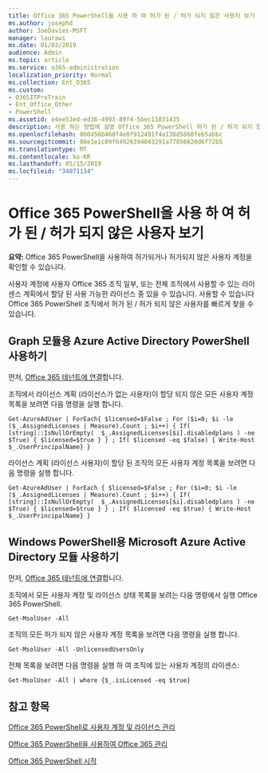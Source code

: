 ```yaml
---
title: Office 365 PowerShell을 사용 하 여 허가 된 / 허가 되지 않은 사용자 보기
ms.author: josephd
author: JoeDavies-MSFT
manager: laurawi
ms.date: 01/03/2019
audience: Admin
ms.topic: article
ms.service: o365-administration
localization_priority: Normal
ms.collection: Ent_O365
ms.custom:
- O365ITProTrain
- Ent_Office_Other
- PowerShell
ms.assetid: e4ee53ed-ed36-4993-89f4-5bec11031435
description: 사용 하는 방법에 설명 Office 365 PowerShell 허가 된 / 허가 되지 않은 사용자 계정을 볼 수 있습니다.
ms.openlocfilehash: 8b0456b468f4e0f912491f4a138d5868feb5abbc
ms.sourcegitcommit: 08e1e1c09f64926394043291a77856620d6f72b5
ms.translationtype: MT
ms.contentlocale: ko-KR
ms.lasthandoff: 05/15/2019
ms.locfileid: "34071134"
---
```

# <a name="view-licensed-and-unlicensed-users-with-office-365-powershell"></a>Office 365 PowerShell을 사용 하 여 허가 된 / 허가 되지 않은 사용자 보기

**요약:** Office 365 PowerShell을 사용하여 허가되거나 허가되지 않은 사용자 계정을 확인할 수 있습니다.
  
사용자 계정에 사용자 Office 365 조직 일부, 또는 전체 조직에서 사용할 수 있는 라이센스 계획에서 할당 된 사용 가능한 라이선스 중 있을 수 있습니다. 사용할 수 있습니다 Office 365 PowerShell 조직에서 허가 된 / 허가 되지 않은 사용자를 빠르게 찾을 수 있습니다.


## <a name="use-the-azure-active-directory-powershell-for-graph-module"></a>Graph 모듈용 Azure Active Directory PowerShell 사용하기

먼저, [Office 365 테넌트에 연결](connect-to-office-365-powershell.md#connect-with-the-azure-active-directory-powershell-for-graph-module)합니다.
 
조직에서 라이선스 계획 (라이선스가 없는 사용자)이 할당 되지 않은 모든 사용자 계정 목록을 보려면 다음 명령을 실행 합니다.
  
```
Get-AzureAdUser | ForEach{ $licensed=$False ; For ($i=0; $i -le ($_.AssignedLicenses | Measure).Count ; $i++) { If( [string]::IsNullOrEmpty(  $_.AssignedLicenses[$i].disabledplans ) -ne $True) { $licensed=$true } } ; If( $licensed -eq $false) { Write-Host $_.UserPrincipalName} }
```

라이선스 계획 (라이선스 사용자)이 할당 된 조직의 모든 사용자 계정 목록을 보려면 다음 명령을 실행 합니다.
  
```
Get-AzureAdUser | ForEach { $licensed=$False ; For ($i=0; $i -le ($_.AssignedLicenses | Measure).Count ; $i++) { If( [string]::IsNullOrEmpty(  $_.AssignedLicenses[$i].disabledplans ) -ne $True) { $licensed=$true } } ; If( $licensed -eq $true) { Write-Host $_.UserPrincipalName} }
```

## <a name="use-the-microsoft-azure-active-directory-module-for-windows-powershell"></a>Windows PowerShell용 Microsoft Azure Active Directory 모듈 사용하기

먼저, [Office 365 테넌트에 연결](connect-to-office-365-powershell.md#connect-with-the-microsoft-azure-active-directory-module-for-windows-powershell)합니다.

조직에서 모든 사용자 계정 및 라이선스 상태 목록을 보려는 다음 명령에서 실행 Office 365 PowerShell.
  
```
Get-MsolUser -All
```

조직의 모든 허가 되지 않은 사용자 계정 목록을 보려면 다음 명령을 실행 합니다.
  
```
Get-MsolUser -All -UnlicensedUsersOnly
```

전체 목록을 보려면 다음 명령을 실행 하 여 조직에 있는 사용자 계정의 라이센스:
  
```
Get-MsolUser -All | where {$_.isLicensed -eq $true}
```

## <a name="see-also"></a>참고 항목

[Office 365 PowerShell로 사용자 계정 및 라이선스 관리](manage-user-accounts-and-licenses-with-office-365-powershell.md)
  
[Office 365 PowerShell을 사용하여 Office 365 관리](manage-office-365-with-office-365-powershell.md)
  
[Office 365 PowerShell 시작](getting-started-with-office-365-powershell.md)
